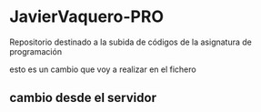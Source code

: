 # JavierVaquero-PRO
Repositorio destinado a la subida de códigos de la asignatura de programación

esto es un cambio que voy a realizar en el fichero

## cambio desde el servidor

